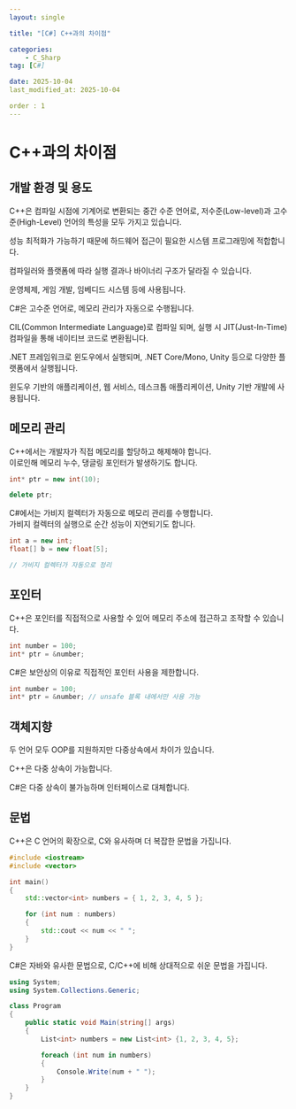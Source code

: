 ```yaml
---
layout: single

title: "[C#] C++과의 차이점"

categories:
    - C_Sharp
tag: [C#]

date: 2025-10-04
last_modified_at: 2025-10-04

order : 1
---
```


# C++과의 차이점

## 개발 환경 및 용도

C++은 컴파일 시점에 기계어로 변환되는 중간 수준 언어로, 저수준(Low-level)과 고수준(High-Level) 언어의 특성을 모두 가지고 있습니다.

성능 최적화가 가능하기 때문에 하드웨어 접근이 필요한 시스템 프로그래밍에 적합합니다.

컴파일러와 플랫폼에 따라 실행 결과나 바이너리 구조가 달라질 수 있습니다.

운영체제, 게임 개발, 임베디드 시스템 등에 사용됩니다.

C#은 고수준 언어로, 메모리 관리가 자동으로 수행됩니다.

CIL(Common Intermediate Language)로 컴파일 되며, 실행 시 JIT(Just-In-Time) 컴파일을 통해 네이티브 코드로 변환됩니다.

.NET 프레임워크로 윈도우에서 실행되며, .NET Core/Mono, Unity 등으로 다양한 플랫폼에서 실행됩니다.

윈도우 기반의 애플리케이션, 웹 서비스, 데스크톱 애플리케이션, Unity 기반 개발에 사용됩니다.

## 메모리 관리

C++에서는 개발자가 직접 메모리를 할당하고 해제해야 합니다.  
이로인해 메모리 누수, 댕글링 포인터가 발생하기도 합니다.

```cpp
int* ptr = new int(10);

delete ptr;
```

C#에서는 가비지 컬렉터가 자동으로 메모리 관리를 수행합니다.  
가비지 컬렉터의 실행으로 순간 성능이 지연되기도 합니다.

```csharp
int a = new int;
float[] b = new float[5];

// 가비지 컬렉터가 자동으로 정리
```

## 포인터

C++은 포인터를 직접적으로 사용할 수 있어 메모리 주소에 접근하고 조작할 수 있습니다.

```cpp
int number = 100;
int* ptr = &number;
```

C#은 보안상의 이유로 직접적인 포인터 사용을 제한합니다.

```csharp
int number = 100;
int* ptr = &number; // unsafe 블록 내에서만 사용 가능
```

## 객체지향

두 언어 모두 OOP를 지원하지만 다중상속에서 차이가 있습니다.

C++은 다중 상속이 가능합니다.

C#은 다중 상속이 불가능하며 인터페이스로 대체합니다.

## 문법

C++은 C 언어의 확장으로, C와 유사하며 더 복잡한 문법을 가집니다.

```cpp
#include <iostream>
#include <vector>

int main()
{
	std::vector<int> numbers = { 1, 2, 3, 4, 5 };

	for (int num : numbers)
	{
		std::cout << num << " ";
	}
}
```

C#은 자바와 유사한 문법으로, C/C++에 비해 상대적으로 쉬운 문법을 가집니다.

```csharp
using System;
using System.Collections.Generic;

class Program
{
    public static void Main(string[] args)
    {
        List<int> numbers = new List<int> {1, 2, 3, 4, 5};

        foreach (int num in numbers)
        {
            Console.Write(num + " ");
        }
    }
}
```
